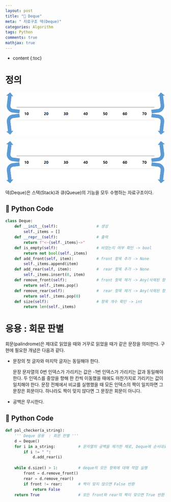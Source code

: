 ```yaml
---
layout: post
title: "💾 Deque"
meta: " 자료구조 덱(Deque)"
categories: Algorithm
tags: Python
comments: true
mathjax: true
---
```




* content
{:toc}
# 정의

![](/img/Deque.png)

<img src="/img/Deque.png" style="zoom:75%;" /> 

덱(Deque)은 스택(Stack)과 큐(Queue)의 기능을 모두 수행하는 자료구조이다.

## 📘 Python Code

```python
class Deque:
    def __init__(self):                 # 생성
        self._items = []
    def __repr__(self):                 # 출력
        return f"<~{self._items}~>"
    def is_empty(self):                 # 비었는지 여부 확인 -> bool
        return not bool(self._items)
    def add_front(self, item):          # front 항목 추가 -> None
        self._items.append(item)
    def add_rear(self, item):           #  rear 항목 추가 -> None
        self._items.insert(0, item)
    def remove_front(self):             # front 항목 제거 -> Any(삭제된 항목)
        return self._items.pop()
    def remove_rear(self):              #  rear 항목 제거 -> Any(삭제된 항목)
        return self._items.pop(0)
    def size(self):                     # 항목 개수 확인 -> int
        return len(self._items)
```



# 응용 : 회문 판별

회문(palindrome)은 제대로 읽었을 때와 거꾸로 읽었을 때가 같은 문장을 의미한다. 구현에 필요한 개념은 다음과 같다.

- 문장의 첫 글자와 마지막 글자는 동일해야 한다.

  문장 문자열의 0번 인덱스가 가리키는 값은 -1번 인덱스가 가리키는 값과 동일해야 한다. 두 인덱스를 중앙을 향해 한 칸씩 이동했을 때에도 마찬가지로 가리키는 값이 일치해야 한다. 문장 전체에서 비교를 실행했을 때 모든 인덱스의 짝이 일치하면 그 문장은 회문이다. 하나라도 짝이 맞지 않다면 그 문장은 회문이 아니다.

- 공백은 무시한다.

## 📘 Python Code

```python
def pal_checker(a_string):
    ''' Deque 응용  : 회문 판별 '''
    d = Deque()
    for i in a_string:          # 문자열의 공백을 제거한 채로, Deque에 순서대로 삽입한다.
        if i != " ":            
            d.add_rear(i)

    while d.size() > 1:         # deque의 모든 항목에 대해 작업 실행
        front = d.remove_front()
        rear = d.remove_rear()
        if front != rear:       # 짝이 맞지 않으면 False 반환
            return False
    return True                 # 모든 front와 rear의 짝이 맞으면 True 반환
```



